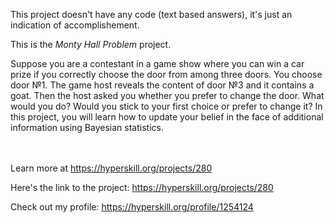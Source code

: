 This project doesn't have any code (text based answers), it's just an indication of accomplishement.

This is the *Monty Hall Problem* project.

<p>Suppose you are a contestant in a game show where you can win a car prize if you correctly choose the door from among three doors. You choose door №1. The game host reveals the content of door №3 and it contains a goat. Then the host asked you whether you prefer to change the door. What would you do? Would you stick to your first choice or prefer to change it?
In this project, you will learn how to update your belief in the face of additional information using Bayesian statistics.</p><br/><br/>Learn more at <a href="https://hyperskill.org/projects/280?utm_source=ide&utm_medium=ide&utm_campaign=ide&utm_content=project-card">https://hyperskill.org/projects/280</a>

Here's the link to the project: https://hyperskill.org/projects/280

Check out my profile: https://hyperskill.org/profile/1254124
